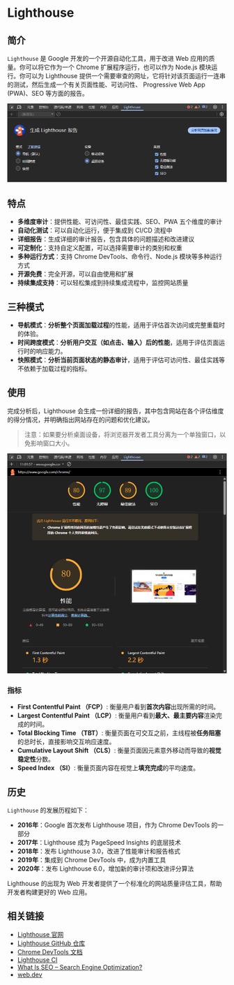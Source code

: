 # Lighthouse

## 简介

`Lighthouse` 是 Google 开发的一个开源自动化工具，用于改进 Web 应用的质量。你可以将它作为一个 Chrome 扩展程序运行，也可以作为 Node.js 模块运行。你可以为 Lighthouse 提供一个需要审查的网址，它将针对该页面运行一连串的测试，然后生成一个有关页面性能、可访问性、 Progressive Web App (PWA)、SEO 等方面的报告。

![lighthouse.png](./images/lighthouse.png)

## 特点

- **多维度审计**：提供性能、可访问性、最佳实践、SEO、PWA 五个维度的审计
- **自动化测试**：可以自动化运行，便于集成到 CI/CD 流程中
- **详细报告**：生成详细的审计报告，包含具体的问题描述和改进建议
- **可定制化**：支持自定义配置，可以选择需要审计的类别和权重
- **多种运行方式**：支持 Chrome DevTools、命令行、Node.js 模块等多种运行方式
- **开源免费**：完全开源，可以自由使用和扩展
- **持续集成支持**：可以轻松集成到持续集成流程中，监控网站质量

## 三种模式

- **导航模式**：**分析整个页面加载过程**的性能，适用于评估首次访问或完整重载时的体验。
- **时间跨度模式**：**分析用户交互（如点击、输入）后的性能**，适用于评估页面运行时的响应能力。
- **快照模式**：**分析当前页面状态的静态审计**，适用于评估可访问性、最佳实践等不依赖于加载过程的指标。

## 使用

完成分析后，Lighthouse 会生成一份详细的报告，其中包含网站在各个评估维度的得分情况，并明确指出网站存在的问题和优化建议。

> 注意：如果要分析桌面设备，将浏览器开发者工具分离为一个单独窗口，以免影响窗口大小。

![lighthouse-result.png](./images/lighthouse-result.png)

### 指标

- **First Contentful Paint （FCP）**: 衡量用户看到**首次内容**出现所需的时间。
- **Largest Contentful Paint （LCP）**: 衡量用户看到**最大、最主要内容**渲染完成的时间。
- **Total Blocking Time （TBT）**: 衡量页面在可交互之前，主线程被**任务阻塞**的总时长，直接影响交互响应速度。
- **Cumulative Layout Shift （CLS）**: 衡量页面因元素意外移动而导致的**视觉稳定性**分数。
- **Speed Index （SI）**: 衡量页面内容在视觉上**填充完成**的平均速度。

## 历史

`Lighthouse` 的发展历程如下：

- **2016年**：Google 首次发布 Lighthouse 项目，作为 Chrome DevTools 的一部分
- **2017年**：Lighthouse 成为 PageSpeed Insights 的底层技术
- **2018年**：发布 Lighthouse 3.0，改进了性能审计和报告格式
- **2019年**：集成到 Chrome DevTools 中，成为内置工具
- **2020年**：发布 Lighthouse 6.0，增加新的审计项和改进评分算法

Lighthouse 的出现为 Web 开发者提供了一个标准化的网站质量评估工具，帮助开发者构建更好的 Web 应用。

## 相关链接

- [Lighthouse 官网](https://developer.chrome.com/docs/lighthouse/overview?hl=zh-cn)
- [Lighthouse GitHub 仓库](https://github.com/GoogleChrome/lighthouse)
- [Chrome DevTools 文档](https://developers.google.com/web/tools/chrome-devtools)
- [Lighthouse CI](https://github.com/GoogleChrome/lighthouse-ci)
- [What Is SEO – Search Engine Optimization?](https://searchengineland.com/guide/what-is-seo)
- [web.dev](https://web.dev/?hl=zh-cn)
